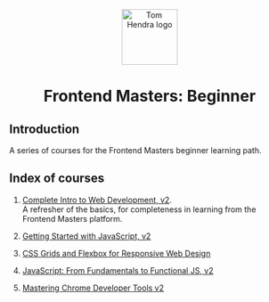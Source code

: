 <div align=center>
<img alt="Tom Hendra logo" src="https://res.cloudinary.com/tomhendra/image/upload/v1567091669/tomhendra-logo/tomhendra-logo-round-1024.png" width="100" />
<h1>Frontend Masters: Beginner</h1>
</div>

## Introduction

A series of courses for the Frontend Masters beginner learning path.

## Index of courses

1. [Complete Intro to Web Development, v2](1-complete-intro-to-web-development-v2).\
   A refresher of the basics, for completeness in learning from the Frontend Masters platform.

2. [Getting Started with JavaScript, v2]()
3. [CSS Grids and Flexbox for Responsive Web Design]()
4. [JavaScript: From Fundamentals to Functional JS, v2]()
5. [Mastering Chrome Developer Tools v2]()

